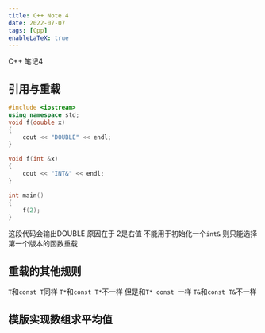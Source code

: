 ```yaml
---
title: C++ Note 4
date: 2022-07-07
tags: [Cpp]
enableLaTeX: true
---
```

C++ 笔记4

<!--more-->
## 引用与重载
```cpp
#include <iostream>
using namespace std;
void f(double x)
{
    cout << "DOUBLE" << endl;
}

void f(int &x)
{
    cout << "INT&" << endl;
}

int main()
{
    f(2);
}
```
这段代码会输出DOUBLE 原因在于 2是右值 不能用于初始化一个`int&` 则只能选择第一个版本的函数重载

## 重载的其他规则
`T`和`const T`同样
`T*`和`const T*`不一样 但是和`T* const `一样
`T&`和`const T&`不一样

## 模版实现数组求平均值